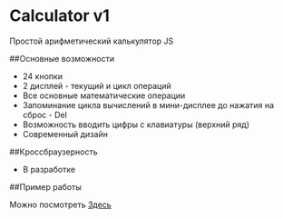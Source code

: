 Calculator v1
==========

Простой арифметический калькулятор JS

##Основные возможности

 - 24 кнопки
 - 2 дисплей - текущий и цикл операций
 - Все основные математические операции
 - Запоминание цикла вычислений в мини-дисплее до нажатия на сброс - Del
 - Возможность вводить цифры с клавиатуры (верхний ряд)
 - Современный дизайн


##Кроссбраузерность

 - В разработке

##Пример работы

Можно посмотреть <a href="http://dd.web-ulyanov.ru/calculator">Здесь</a>
